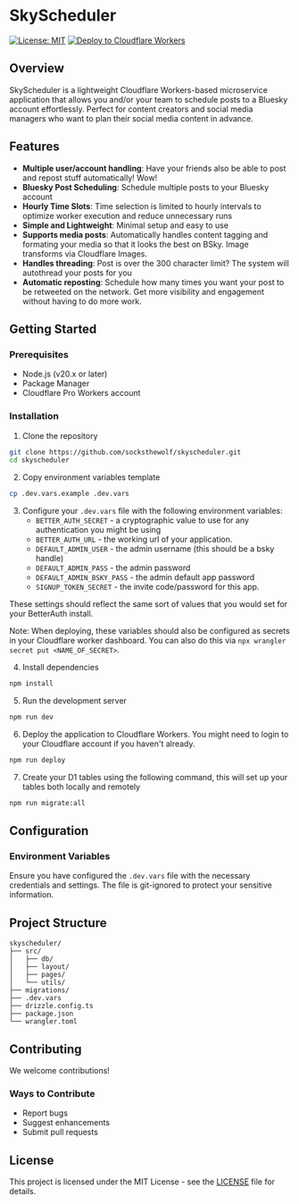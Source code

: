 # SkyScheduler

[![License: MIT](https://img.shields.io/badge/License-MIT-yellow.svg)](https://opensource.org/licenses/MIT)
[![Deploy to Cloudflare Workers](https://img.shields.io/badge/deploy-cloudflare_workers-F38020?logo=cloudflareworkers)](https://deploy.workers.cloudflare.com/?url=https://github.com/socksthewolf/skyscheduler)

## Overview

SkyScheduler is a lightweight Cloudflare Workers-based microservice application that allows you and/or your team to schedule posts to a Bluesky account effortlessly. Perfect for content creators and social media managers who want to plan their social media content in advance.

## Features

- **Multiple user/account handling**: Have your friends also be able to post and repost stuff automatically! Wow!
- **Bluesky Post Scheduling**: Schedule multiple posts to your Bluesky account
- **Hourly Time Slots**: Time selection is limited to hourly intervals to optimize worker execution and reduce unnecessary runs
- **Simple and Lightweight**: Minimal setup and easy to use
- **Supports media posts**: Automatically handles content tagging and formating your media so that it looks the best on BSky. Image transforms via Cloudflare Images.
- **Handles threading**: Post is over the 300 character limit? The system will autothread your posts for you
- **Automatic reposting**: Schedule how many times you want your post to be retweeted on the network. Get more visibility and engagement without having to do more work.

## Getting Started

### Prerequisites

- Node.js (v20.x or later)
- Package Manager
- Cloudflare Pro Workers account

### Installation

1. Clone the repository
```bash
git clone https://github.com/socksthewolf/skyscheduler.git
cd skyscheduler
```

2. Copy environment variables template
```bash
cp .dev.vars.example .dev.vars
```

3. Configure your `.dev.vars` file with the following environment variables:
   - `BETTER_AUTH_SECRET` - a cryptographic value to use for any authentication you might be using
   - `BETTER_AUTH_URL` - the working url of your application.
   - `DEFAULT_ADMIN_USER` - the admin username (this should be a bsky handle)
   - `DEFAULT_ADMIN_PASS` - the admin password
   - `DEFAULT_ADMIN_BSKY_PASS` - the admin default app password
   - `SIGNUP_TOKEN_SECRET` - the invite code/password for this app.

These settings should reflect the same sort of values that you would set for your BetterAuth install.

Note: When deploying, these variables should also be configured as secrets in your Cloudflare worker dashboard. You can also do this via `npx wrangler secret put <NAME_OF_SECRET>`.

4. Install dependencies
```bash
npm install
```

5. Run the development server
```bash
npm run dev
```

6. Deploy the application to Cloudflare Workers. You might need to login to your Cloudflare account if you haven't already.
```bash
npm run deploy
```

7. Create your D1 tables using the following command, this will set up your tables both locally and remotely
```bash
npm run migrate:all
```

## Configuration

### Environment Variables

Ensure you have configured the `.dev.vars` file with the necessary credentials and settings. The file is git-ignored to protect your sensitive information.

## Project Structure

```
skyscheduler/
├── src/
│   ├── db/
│   ├── layout/
│   ├── pages/
│   └── utils/
├── migrations/
├── .dev.vars
├── drizzle.config.ts
├── package.json
└── wrangler.toml
```

## Contributing

We welcome contributions!

### Ways to Contribute

- Report bugs
- Suggest enhancements
- Submit pull requests

## License

This project is licensed under the MIT License - see the [LICENSE](LICENSE) file for details.
